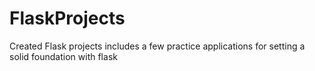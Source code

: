 # FlaskProjects

Created Flask projects includes a few practice applications for setting a solid foundation with flask
